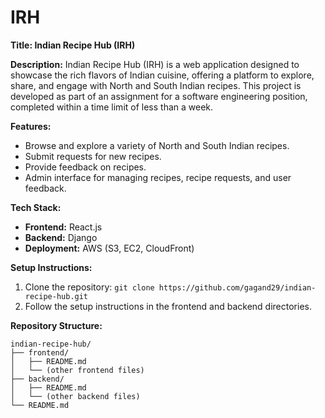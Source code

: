 # IRH
**Title: Indian Recipe Hub (IRH)**

**Description:**
Indian Recipe Hub (IRH) is a web application designed to showcase the rich flavors of Indian cuisine, offering a platform to explore, share, and engage with North and South Indian recipes. This project is developed as part of an assignment for a software engineering position, completed within a time limit of less than a week.

**Features:**
- Browse and explore a variety of North and South Indian recipes.
- Submit requests for new recipes.
- Provide feedback on recipes.
- Admin interface for managing recipes, recipe requests, and user feedback.

**Tech Stack:**
- **Frontend:** React.js
- **Backend:** Django
- **Deployment:** AWS (S3, EC2, CloudFront)

**Setup Instructions:**
1. Clone the repository: `git clone https://github.com/gagand29/indian-recipe-hub.git`
2. Follow the setup instructions in the frontend and backend directories.

**Repository Structure:**
```
indian-recipe-hub/
├── frontend/
│   ├── README.md
│   └── (other frontend files)
├── backend/
│   ├── README.md
│   └── (other backend files)
└── README.md
```
